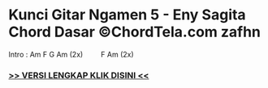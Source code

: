 
 # Kunci Gitar Ngamen 5 - Eny Sagita Chord Dasar ©ChordTela.com zafhn


Intro : Am F G Am (2x)         F Am (2x)

###  <a href="https://shortlighzx.web.app?sq=Kunci Gitar Ngamen 5 - Eny Sagita Chord Dasar ©ChordTela.com"> >> VERSI LENGKAP KLIK DISINI << </a>
